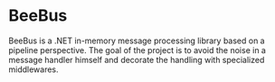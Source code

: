 # BeeBus

BeeBus is a .NET in-memory message processing library based on a pipeline perspective.
The goal of the project is to avoid the noise in a message handler himself and decorate the handling with specialized middlewares.